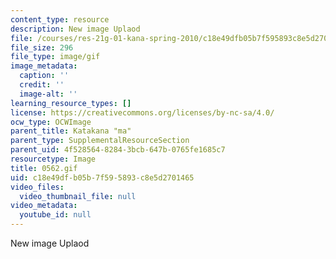 ```yaml
---
content_type: resource
description: New image Uplaod
file: /courses/res-21g-01-kana-spring-2010/c18e49dfb05b7f595893c8e5d2701465_0562.gif
file_size: 296
file_type: image/gif
image_metadata:
  caption: ''
  credit: ''
  image-alt: ''
learning_resource_types: []
license: https://creativecommons.org/licenses/by-nc-sa/4.0/
ocw_type: OCWImage
parent_title: Katakana "ma"
parent_type: SupplementalResourceSection
parent_uid: 4f528564-8284-3bcb-647b-0765fe1685c7
resourcetype: Image
title: 0562.gif
uid: c18e49df-b05b-7f59-5893-c8e5d2701465
video_files:
  video_thumbnail_file: null
video_metadata:
  youtube_id: null
---
```

New image Uplaod